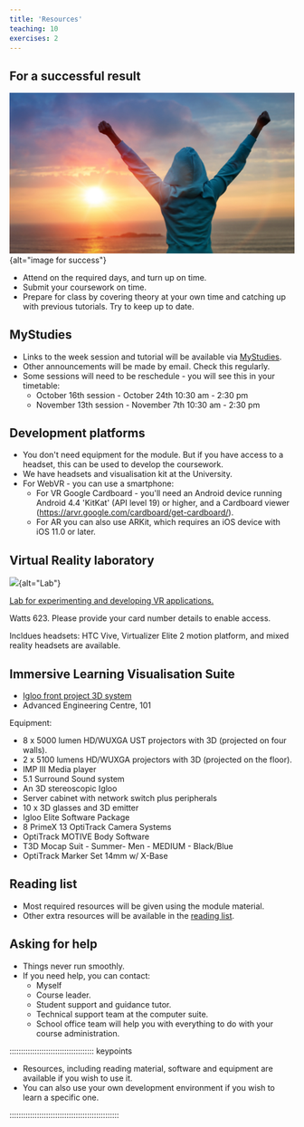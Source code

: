 ```yaml
---
title: 'Resources'
teaching: 10
exercises: 2
---
```


## For a successful result


![&copy; Dirima- stock.adobe.com](fig/success.jpeg){alt="image for success"}

- Attend on the required days, and turn up on time.
- Submit your coursework on time.
- Prepare for class by covering theory at your own time and catching up with previous tutorials. Try to keep up to date.




## MyStudies
- Links to the week session and tutorial will be available via [MyStudies](https://mystudies.brighton.ac.uk/).
- Other announcements will be made by email. Check this regularly. 
- Some sessions will need to be reschedule - you will see this in your timetable:
  - October 16th session - October 24th 10:30 am - 2:30 pm
  - November 13th session - November 7th 10:30 am - 2:30 pm
  
## Development platforms
- You don't need equipment for the module. But if you have access to a headset, this can be used to develop the coursework.
- We have headsets and visualisation kit at the University.
- For WebVR -  you can use a smartphone:
  - For VR Google Cardboard  - you'll need an Android device running Android 4.4 'KitKat' (API level 19) or higher, and a Cardboard viewer (https://arvr.google.com/cardboard/get-cardboard/).
  - For AR you can also use ARKit, which requires an iOS device with iOS 11.0 or later.


## Virtual Reality laboratory
![](https://bpb-eu-w2.wpmucdn.com/blogs.brighton.ac.uk/dist/9/5607/files/2023/01/UOB_VR_Suite_28NOV22_AW_015.jpg){alt="Lab"}

[Lab for experimenting and developing VR applications.](https://blogs.brighton.ac.uk/csius/virtual-reality-laboratory/) 

Watts 623. Please provide your card number details to enable access.

Incldues headsets: HTC Vive, Virtualizer Elite 2 motion platform, and mixed reality headsets are available.


## Immersive Learning Visualisation Suite
- [Igloo front project 3D system](https://blogs.brighton.ac.uk/csius/advanced-immersive-learning-environment/)
- Advanced Engineering Centre, 101

Equipment:
- 8 x 5000 lumen HD/WUXGA UST projectors with 3D (projected on four walls).
- 2 x 5100 lumens HD/WUXGA projectors with 3D (projected on the floor).
- IMP III Media player
- 5.1 Surround Sound system
- An 3D stereoscopic Igloo
- Server cabinet with network switch plus peripherals
- 10 x 3D glasses and 3D emitter
- Igloo Elite Software Package
- 8 PrimeX 13 OptiTrack Camera Systems
- OptiTrack MOTIVE Body Software
- T3D Mocap Suit - Summer- Men - MEDIUM - Black/Blue
- OptiTrack Marker Set 14mm w/ X-Base

## Reading list
- Most required resources will be given using the module material.
- Other extra resources will be available in the [reading list](https://rl.talis.com/3/brighton/lists/A955CA97-DAD8-9EB2-CF10-BEABD1DED566.html).


## Asking for help
- Things never run smoothly.
- If you need help, you can contact:
  - Myself
  - Course leader.
  - Student support and guidance tutor.
  - Technical support team at the computer suite.
  - School office team will help you with everything to do with your course administration.

::::::::::::::::::::::::::::::::::::: keypoints 

- Resources, including reading material, software and equipment
are available if you wish to use it.
- You can also use your own development environment if you 
wish to learn a specific one.

::::::::::::::::::::::::::::::::::::::::::::::::
